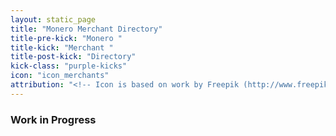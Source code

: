 ```yaml
---
layout: static_page
title: "Monero Merchant Directory"
title-pre-kick: "Monero "
title-kick: "Merchant "
title-post-kick: "Directory"
kick-class: "purple-kicks"
icon: "icon_merchants"
attribution: "<!-- Icon is based on work by Freepik (http://www.freepik.com) and is licensed under Creative Commons BY 3.0 -->"
---
```


### Work in Progress